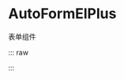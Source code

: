 # AutoFormElPlus

表单组件

::: raw
<script lang="ts" setup>
import AutoFormElPlusTest from '../../../src/components/AutoFormElPlus/AutoFormElPlusTest.vue' 
</script>

<AutoFormElPlusTest />
:::
